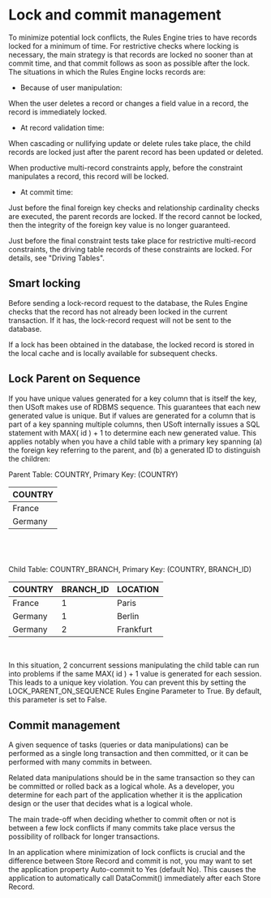 # Lock and commit management

To minimize potential lock conflicts, the Rules Engine tries to have records locked for a minimum of time. For restrictive checks where locking is necessary, the main strategy is that records are locked no sooner than at commit time, and that commit follows as soon as possible after the lock. The situations in which the Rules Engine locks records are:

- Because of user manipulation:

When the user deletes a record or changes a field value in a record, the record is immediately locked.

- At record validation time:

When cascading or nullifying update or delete rules take place, the child records are locked just after the parent record has been updated or deleted.

When productive multi-record constraints apply, before the constraint manipulates a record, this record will be locked.

- At commit time:

Just before the final foreign key checks and relationship cardinality checks are executed, the parent records are locked. If the record cannot be locked, then the integrity of the foreign key value is no longer guaranteed.

Just before the final constraint tests take place for restrictive multi-record constraints, the driving table records of these constraints are locked. For details, see "Driving Tables".

## Smart locking

Before sending a lock-record request to the database, the Rules Engine checks that the record has not already been locked in the current transaction. If it has, the lock-record request will not be sent to the database.

If a lock has been obtained in the database, the locked record is stored in the local cache and is locally available for subsequent checks.

## Lock Parent on Sequence

If you have unique values generated for a key column that is itself the key, then USoft makes use of RDBMS sequence. This guarantees that each new generated value is unique.
But if values are generated for a column that is part of a key spanning multiple columns, then USoft internally issues a SQL statement with MAX( id ) + 1 to determine each new generated value. This applies notably when you have a child table with a primary key spanning (a) the foreign key referring to the parent, and (b) a generated ID to distinguish the children:

Parent Table: COUNTRY, Primary Key: (COUNTRY)

|**COUNTRY**|
|--------|
|France  |
|Germany |



##  

Child Table: COUNTRY_BRANCH, Primary Key: (COUNTRY, BRANCH_ID)

|**COUNTRY**|**BRANCH_ID**|**LOCATION**|
|--------|--------|--------|
|France  |1       |Paris   |
|Germany |1       |Berlin  |
|Germany |2       |Frankfurt|



 

In this situation, 2 concurrent sessions manipulating the child table can run into problems if the same MAX( id ) + 1 value is generated for each session. This leads to a unique key violation.
You can prevent this by setting the LOCK_PARENT_ON_SEQUENCE Rules Engine Parameter to True. By default, this parameter is set to False.

## Commit management

A given sequence of tasks (queries or data manipulations) can be performed as a single long transaction and then committed, or it can be performed with many commits in between.

Related data manipulations should be in the same transaction so they can be committed or rolled back as a logical whole. As a developer, you determine for each part of the application whether it is the application design or the user that decides what is a logical whole.

The main trade-off when deciding whether to commit often or not is between a few lock conflicts if many commits take place versus the possibility of rollback for longer transactions.

In an application where minimization of lock conflicts is crucial and the difference between Store Record and commit is not, you may want to set the application property Auto-commit to Yes (default No). This causes the application to automatically call DataCommit() immediately after each Store Record.